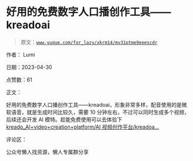 # 好用的免费数字人口播创作工具——kreadoai

> 原文：[`www.yuque.com/for_lazy/xkrm14/mv31ptme9eeescdr`](https://www.yuque.com/for_lazy/xkrm14/mv31ptme9eeescdr)

作者： Lumi

日期：2023-04-30

点赞数：61

正文：

好用的免费数字人口播创作工具——kreadoai，形象非常多样，配音使用的是微软语音，就是生成时间比较久，需要 10 分钟左右，不过可以同时生成多个视频，后续还会开发 AI 模特。趁能免费使用可以去体验下 [kreado_AI+video+creation+platform/AI 视频创作平台/kreadoa...](https://www.kreadoai.com/)

评论区：

公众号懒人找资源，懒人专属群分享

